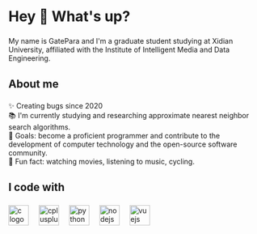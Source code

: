 <h1 align="left">Hey 👋 What's up?</h1>

###

<p align="left">My name is GatePara and I'm a graduate student studying at Xidian University, affiliated with the Institute of Intelligent Media and Data Engineering.</p>

###

<h2 align="left">About me</h2>

###

<p align="left">✨ Creating bugs since 2020<br>📚 I'm currently studying and researching approximate nearest neighbor search algorithms.<br>🎯 Goals: become a proficient programmer and contribute to the development of computer technology and the open-source software community.<br>🎲 Fun fact: watching movies, listening to music, cycling.</p>

###

<h2 align="left">I code with</h2>

###

<div align="left">
  <img src="https://cdn.jsdelivr.net/gh/devicons/devicon/icons/c/c-original.svg" height="40" alt="c logo"  />
  <img width="12" />
  <img src="https://cdn.jsdelivr.net/gh/devicons/devicon/icons/cplusplus/cplusplus-original.svg" height="40" alt="cplusplus logo"  />
  <img width="12" />
  <img src="https://cdn.jsdelivr.net/gh/devicons/devicon/icons/python/python-original.svg" height="40" alt="python logo"  />
  <img width="12" />
  <img src="https://cdn.jsdelivr.net/gh/devicons/devicon/icons/nodejs/nodejs-original.svg" height="40" alt="nodejs logo"  />
  <img width="12" />
  <img src="https://cdn.jsdelivr.net/gh/devicons/devicon/icons/vuejs/vuejs-original.svg" height="40" alt="vuejs logo"  />
</div>

###
